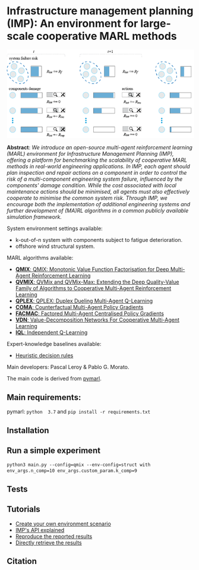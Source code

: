 # Infrastructure management planning (IMP): An environment for large-scale cooperative MARL methods
![imp](./wrappers/imp_intro.png)

**Abstract**: *We introduce an open-source multi-agent reinforcement learning (MARL) environment for Infrastructure Management Planning (IMP), offering a platform for benchmarking the scalability of cooperative MARL methods in real-world engineering applications. In IMP, each agent should plan inspection and repair actions on a component in order to control the risk of a multi-component engineering system failure, influenced by the components' damage condition. While the cost associated with local maintenance actions should be minimised, all agents must also effectively cooperate to minimise the common system risk. Through IMP, we encourage both the implementation of additional engineering systems and further development of (MA)RL algorithms in a common publicly available simulation framework.*

System environment settings available:
- k-out-of-n system with components subject to fatigue deterioration.
- offshore wind structural system.

MARL algorithms available:
- [**QMIX**: QMIX: Monotonic Value Function Factorisation for Deep Multi-Agent Reinforcement Learning](https://arxiv.org/abs/1803.11485)
- [**QVMIX**: QVMix and QVMix-Max: Extending the Deep Quality-Value Family of Algorithms to Cooperative Multi-Agent Reinforcement Learning](https://arxiv.org/abs/2012.12062)
- [**QPLEX**: QPLEX: Duplex Dueling Multi-Agent Q-Learning](https://arxiv.org/abs/2008.01062)
- [**COMA**: Counterfactual Multi-Agent Policy Gradients](https://arxiv.org/abs/1705.08926)
- [**FACMAC**: Factored Multi-Agent Centralised Policy Gradients](https://arxiv.org/abs/2003.06709)
- [**VDN**: Value-Decomposition Networks For Cooperative Multi-Agent Learning](https://arxiv.org/abs/1706.05296) 
- [**IQL**: Independent Q-Learning](https://arxiv.org/abs/1511.08779)

Expert-knowledge baselines available:
- [Heuristic decision rules](https://www.sciencedirect.com/science/article/pii/S0167473017302138)

Main developers: Pascal Leroy & Pablo G. Morato.

The main code is derived from [pymarl](https://github.com/oxwhirl/pymarl).

## Main requirements:
pymarl:
`python  3.7`
and
`pip install -r requirements.txt` 

## Installation

## Run a simple experiment 

```shell
python3 main.py --config=qmix --env-config=struct with env_args.n_comp=10 env_args.custom_param.k_comp=9
```         
## Tests

## Tutorials
- [Create your own environment scenario](imp_marl/imp_add_env.md)
- [IMP's API explained](./wrappers/api_explained.md)
- [Reproduce the reported results](./results_scripts/results_reproduce.md)
- [Directly retrieve the results](./results_scripts/results_retrieve.md)

## Citation
